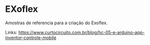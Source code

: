 # EXoflex
Amostras de referencia para a criação do Exoflex.

Links:
https://www.curtocircuito.com.br/blog/hc-05-e-arduino-app-inventor-controle-mobile

